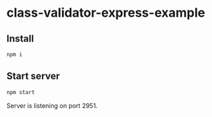 # class-validator-express-example

## Install

```bash
npm i
```

## Start server

```bash
npm start
```

Server is listening on port 2951.
